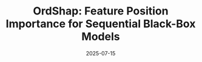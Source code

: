 ---
title: "OrdShap: Feature Position Importance for Sequential Black-Box Models"
collection: conference
permalink: 
date: 2025-07-15
venue: 'Neural Information Processing Systems <b>(NeurIPS)</b>'
paperurl: 'https://arxiv.org/pdf/2507.11855'
authors: 'Davin Hill, Brian L. Hill, <b><u>Aria Masoomi</u></b>, et al'
award: 
---